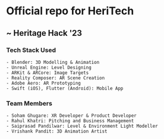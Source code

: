 # Official repo for HeriTech 
## ~ Heritage Hack '23

### Tech Stack Used
    - Blender: 3D Modelling & Animation
    - Unreal Engine: Level Designing
    - ARKit & ARCore: Image Targets
    - Reality Composer: AR Scene Creation
    - Adobe Aero: AR Prototyping
    - Swift (iOS), Flutter (Android): Mobile App

### Team Members
    - Soham Ghugare: XR Developer & Product Developer
    - Rahul Khatri: Pitching and Business Management
    - Saiprasad Pandilwar: Level & Environment Light Modeller
    - Vrishank Pandit: 3D Animation Artist